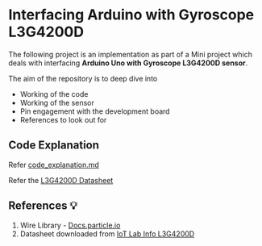 # Interfacing Arduino with Gyroscope L3G4200D

The following project is an implementation as part of a Mini project which deals with interfacing **Arduino Uno with Gyroscope L3G4200D sensor**. 

The aim of the repository is to deep dive into 
- Working of the code
- Working of the sensor
- Pin engagement with the development board
- References to look out for

## Code Explanation 
Refer [code_explanation.md](/code_explanation.md)

Refer the [L3G4200D Datasheet](/L3G4200D%20datasheet.pdf)

## References 💡
1. Wire Library - [Docs.particle.io](https://docs.particle.io/reference/device-os/api/wire-i2c/wire-i2c/)
2. Datasheet downloaded from [IoT Lab Info L3G4200D](https://www.iot-lab.info/assets/misc/docs/iot-lab-m3/L3G4200D.pdf)